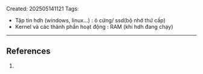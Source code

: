 Created: 202505141121
Tags: 

- Tập tin hdh (windows, linux...) : ỏ cứng/ ssd(bộ nhớ thứ cấp)
- Kernel và các thành phần hoạt động : RAM (khi hdh đang chạy)

-----
## References
1.
